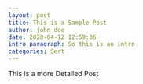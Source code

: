 ```yaml
---
layout: post
title: This is a Sample Post
author: john_doe
date: 2020-04-12 12:59:36
intro_paragraph: So this is an intro
categories: Sert
---
```

This is a more Detailed Post